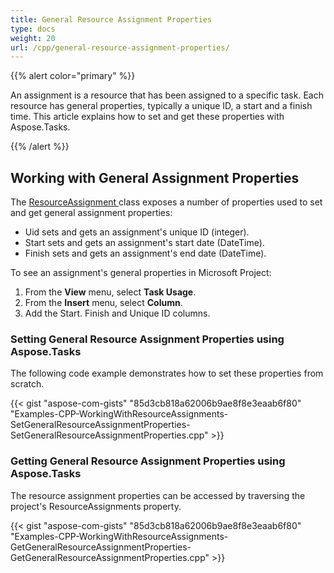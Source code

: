 ```yaml
---
title: General Resource Assignment Properties
type: docs
weight: 20
url: /cpp/general-resource-assignment-properties/
---
```


{{% alert color="primary" %}} 

An assignment is a resource that has been assigned to a specific task. Each resource has general properties, typically a unique ID, a start and a finish time. This article explains how to set and get these properties with Aspose.Tasks.

{{% /alert %}} 
## **Working with General Assignment Properties**
The [ResourceAssignment ](https://apireference.aspose.com/cpp/tasks/class/aspose.tasks.resource_assignment/)class exposes a number of properties used to set and get general assignment properties:

- Uid sets and gets an assignment's unique ID (integer).
- Start sets and gets an assignment's start date (DateTime).
- Finish sets and gets an assignment's end date (DateTime).

To see an assignment's general properties in Microsoft Project:

1. From the **View** menu, select **Task Usage**.
1. From the **Insert** menu, select **Column**.
1. Add the Start. Finish and Unique ID columns.
### **Setting General Resource Assignment Properties using Aspose.Tasks**
The following code example demonstrates how to set these properties from scratch.

{{< gist "aspose-com-gists" "85d3cb818a62006b9ae8f8e3eaab6f80" "Examples-CPP-WorkingWithResourceAssignments-SetGeneralResourceAssignmentProperties-SetGeneralResourceAssignmentProperties.cpp" >}}
### **Getting General Resource Assignment Properties using Aspose.Tasks**
The resource assignment properties can be accessed by traversing the project's ResourceAssignments property.

{{< gist "aspose-com-gists" "85d3cb818a62006b9ae8f8e3eaab6f80" "Examples-CPP-WorkingWithResourceAssignments-GetGeneralResourceAssignmentProperties-GetGeneralResourceAssignmentProperties.cpp" >}}
